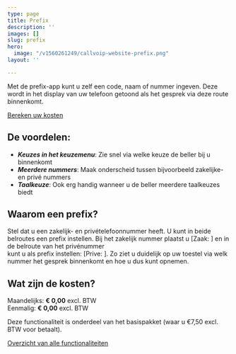 ```yaml
---
type: page
title: Prefix
description: ''
images: []
slug: prefix
hero:
  image: "/v1560261249/callvoip-website-prefix.png"
layout: ''

---
```

Met de prefix-app kunt u zelf een code, naam of nummer ingeven. Deze wordt in het display van uw telefoon getoond als het gesprek via deze route binnenkomt.

<a href="/calculator/" class="button">Bereken uw kosten</a>

## De voordelen:

* **_Keuzes in het keuzemenu_**: Zie snel via welke keuze de beller bij u binnenkomt
* **_Meerdere nummers_**: Maak onderscheid tussen bijvoorbeeld zakelijke- en privé nummers
* **_Taalkeuze_**: Ook erg handig wanneer u de beller meerdere taalkeuzes biedt

## Waarom een prefix?

Stel dat u een zakelijk- en privételefoonnummer heeft. U kunt in beide belroutes een prefix instellen. Bij het zakelijk nummer plaatst u \[Zaak: \] en in de belroute van het privénummer  
kunt u als prefix instellen: \[Prive: \]. Zo ziet u duidelijk op uw toestel via welk nummer het gesprek binnenkomt en hoe u dus kunt opnemen.

## Wat zijn de kosten?

Maandelijks: **€ 0,00** excl. BTW  
Eenmalig: **€ 0,00** excl. BTW

Deze functionaliteit is onderdeel van het basispakket (waar u €7,50 excl. BTW voor betaalt).

<a href="/telefonie/functionaliteiten/" class="button">Overzicht van alle functionaliteiten</a>